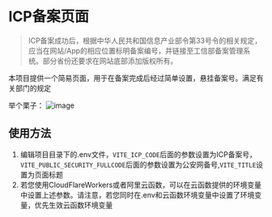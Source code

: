 # ICP备案页面

>ICP备案成功后，根据中华人民共和国信息产业部令第33号令的相关规定，应当在网站/App的相应位置标明备案编号，并链接至工信部备案管理系统。部分省份还要求在网站底部添加版权所有。

本项目提供一个简易页面，用于在备案完成后经过简单设置，悬挂备案号。满足有关部门的规定

举个栗子：
![image](https://github.com/user-attachments/assets/349d16aa-fe7f-4fe6-9c11-9d9a008118b3)


## 使用方法
1. 编辑项目目录下的.env文件，`VITE_ICP_CODE`后面的参数设置为ICP备案号，`VITE_PUBLIC_SECURITY_FULLCODE`后面的参数设置为公安网备号,`VITE_TITLE`设置为页面标题
2. 若您使用CloudFlareWorkers或者阿里云函数，可以在云函数提供的环境变量中设置上述参数。请注意，若您同时在.env和云函数环境变量中设置了环境变量，优先生效云函数环境变量
